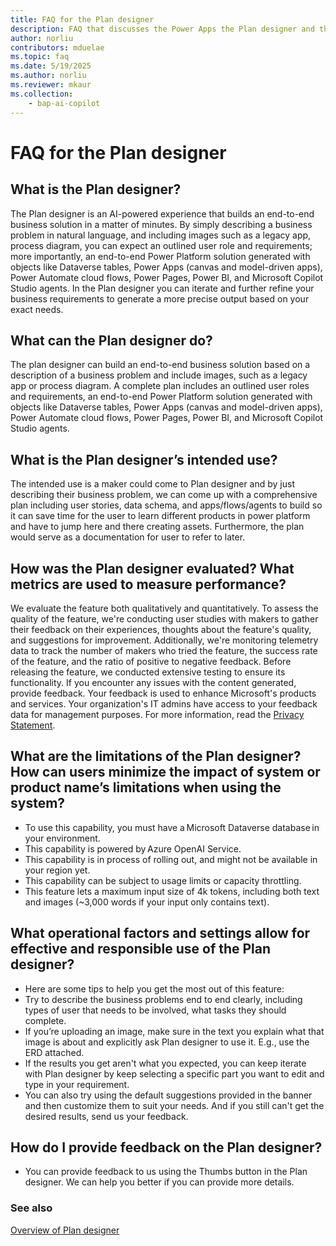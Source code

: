 ```yaml
---
title: FAQ for the Plan designer
description: FAQ that discusses the Power Apps the Plan designer and the key considerations for making use of this technology responsibly.
author: norliu
contributors: mduelae 
ms.topic: faq
ms.date: 5/19/2025
ms.author: norliu
ms.reviewer: mkaur
ms.collection: 
    - bap-ai-copilot
---
```


# FAQ for the Plan designer

## What is the Plan designer?

The Plan designer is an AI-powered experience that builds an end-to-end business solution in a matter of minutes. By simply describing a business problem in natural language, and including images such as a legacy app, process diagram, you can expect an outlined user role and requirements; more importantly, an end-to-end Power Platform solution generated with objects like Dataverse tables, Power Apps (canvas and model-driven apps), Power Automate cloud flows, Power Pages, Power BI, and Microsoft Copilot Studio agents. In the Plan designer you can iterate and further refine your business requirements to generate a more precise output based on your exact needs.

## What can the Plan designer do?

The plan designer can build an end-to-end business solution based on a description of a business problem and include images, such as a legacy app or process diagram. A complete plan includes an outlined user roles and requirements, an end-to-end Power Platform solution generated with objects like Dataverse tables, Power Apps (canvas and model-driven apps), Power Automate cloud flows, Power Pages, Power BI, and Microsoft Copilot Studio agents.

## What is the Plan designer’s intended use?

The intended use is a maker could come to Plan designer and by just describing their business problem, we can come up with a comprehensive plan including user stories, data schema, and apps/flows/agents to build so it can save time for the user to learn different products in power platform and have to jump here and there creating assets. Furthermore, the plan would serve as a documentation for user to refer to later.

## How was the Plan designer evaluated? What metrics are used to measure performance?

We evaluate the feature both qualitatively and quantitatively. To assess the quality of the feature, we're conducting user studies with makers to gather their feedback on their experiences, thoughts about the feature's quality, and suggestions for improvement. Additionally, we're monitoring telemetry data to track the number of makers who tried the feature, the success rate of the feature, and the ratio of positive to negative feedback. Before releasing the feature, we conducted extensive testing to ensure its functionality. If you encounter any issues with the content generated, provide feedback. Your feedback is used to enhance Microsoft's products and services. Your organization's IT admins have access to your feedback data for management purposes. For more information, read the [Privacy Statement](https://go.microsoft.com/fwlink/?linkid=2182930%22%20%5Ct%20%22_blank).

## What are the limitations of the Plan designer? How can users minimize the impact of system or product name’s limitations when using the system?

- To use this capability, you must have a Microsoft Dataverse database in your environment.
- This capability is powered by Azure OpenAI Service.
- This capability is in process of rolling out, and might not be available in your region yet.
- This capability can be subject to usage limits or capacity throttling.
- This feature lets a maximum input size of 4k tokens, including both text and images (~3,000 words if your input only contains text).


## What operational factors and settings allow for effective and responsible use of the Plan designer?

- Here are some tips to help you get the most out of this feature:
- Try to describe the business problems end to end clearly, including types of user that needs to be involved, what tasks they should complete. 
- If you’re uploading an image, make sure in the text you explain what that image is about and explicitly ask Plan designer to use it. E.g.,  use the ERD attached.
- If the results you get aren't what you expected, you can keep iterate with Plan designer by keep selecting a specific part you want to edit and type in your requirement.
- You can also try using the default suggestions provided in the banner and then customize them to suit your needs. And if you still can't get the desired results, send us your feedback.


## How do I provide feedback on the Plan designer?

- You can provide feedback to us using the Thumbs button in the Plan designer. We can help you better if you can provide more details. 
### See also 
[Overview of Plan designer](../plan-designer/plan-designer.md)
